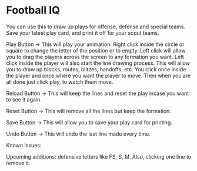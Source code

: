 # Football IQ
You can use this to draw up plays for offense, defense and special teams. Save your latest play card, and print it off 
for your scout teams. 

Play Button -> This will play your animation.
Right click inside the circle or square to change the letter of the position or to empty.
Left click will allow you to drag the players across the screen to any formation you want.
Left click inside the player will also start the line drawing process. This will allow you to draw up blocks,
routes, blitzes, handoffs, etc. You click once inside the player and once where you want the player to move. 
Then when you are all done just click play, to watch them move.

Reload Button -> This will keep the lines and reset the play incase you want to see it again.

Reset Button -> This will remove all the lines but keep the formation.

Save Button -> This will allow you to save your play card for printing. 

Undo Button -> This will undo the last line made every time.

Known Issues: 

Upcoming additions: defensive letters like FS, S, M. Also, clicking one line to remove it. 

